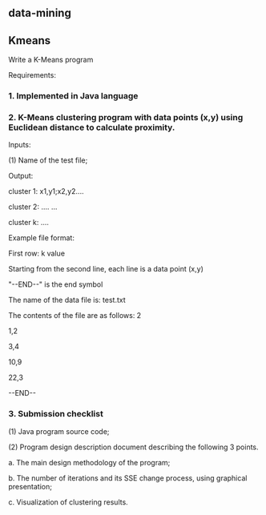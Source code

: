 ## data-mining

## Kmeans

Write a K-Means program

Requirements:

### 1. Implemented in Java language

### 2. K-Means clustering program with data points (x,y) using Euclidean distance to calculate proximity.

Inputs:

(1) Name of the test file;

Output:

cluster 1: x1,y1;x2,y2....

cluster 2: ....
...

cluster k: ....

Example file format:

First row: k value

Starting from the second line, each line is a data point (x,y)

"--END--" is the end symbol

The name of the data file is: test.txt

The contents of the file are as follows:
2

1,2

3,4

10,9

22,3

--END--

### 3. Submission checklist
(1) Java program source code;

(2) Program design description document describing the following 3 points.

a. The main design methodology of the program;

b. The number of iterations and its SSE change process, using graphical presentation;

c. Visualization of clustering results.

